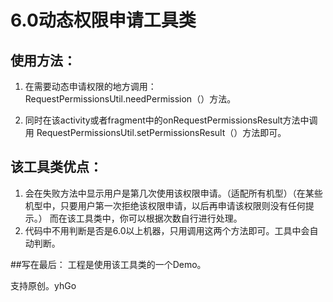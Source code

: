 # 6.0动态权限申请工具类

## 使用方法：
1. 在需要动态申请权限的地方调用：
RequestPermissionsUtil.needPermission（）方法。

2. 同时在该activity或者fragment中的onRequestPermissionsResult方法中调用 RequestPermissionsUtil.setPermissionsResult（）方法即可。

## 该工具类优点：
1. 会在失败方法中显示用户是第几次使用该权限申请。（适配所有机型）（在某些机型中，只要用户第一次拒绝该权限申请，以后再申请该权限则没有任何提示。）
   而在该工具类中，你可以根据次数自行进行处理。      
2. 代码中不用判断是否是6.0以上机器，只用调用这两个方法即可。工具中会自动判断。


##写在最后：
 工程是使用该工具类的一个Demo。
 
 支持原创。yhGo
